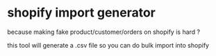 # shopify import generator
because making fake product/customer/orders on shopify is hard ?


this tool will generate a .csv file so you can do bulk import into shopify

